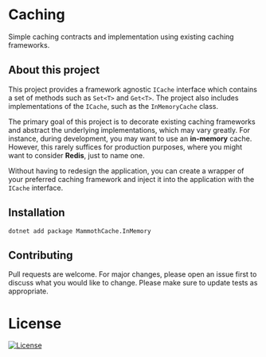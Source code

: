 # Caching

Simple caching contracts and implementation using existing caching frameworks.

## About this project

This project provides a framework agnostic `ICache` interface which contains a set of methods such as `Set<T>` and `Get<T>`. The project also includes implementations of the `ICache`, such as the `InMemoryCache` class.

The primary goal of this project is to decorate existing caching frameworks and abstract the underlying implementations, which may vary greatly. For instance, during development, you may want to use an **in-memory** cache. However, this rarely suffices for production purposes, where you might want to consider **Redis**, just to name one. 

Without having to redesign the application, you can create a wrapper of your preferred caching framework and inject it into the application with the `ICache` interface.
	
## Installation

`dotnet add package MammothCache.InMemory`

## Contributing

Pull requests are welcome. For major changes, please open an issue first to discuss what you would like to change.
Please make sure to update tests as appropriate.

# License

[![License](http://img.shields.io/:license-mit-brightgreen.svg?style=flat-square)](http://badges.mit-license.org)